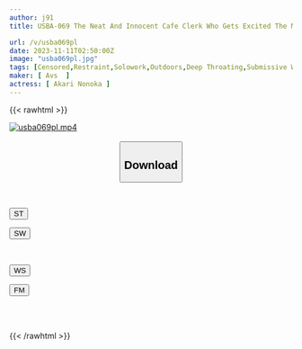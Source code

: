 ```yaml
---
author: j91
title: USBA-069 The Neat And Innocent Cafe Clerk Who Gets Excited The More She Is Bullied Is The Perverted Masochist Girl Yukari.

url: /v/usba069pl
date: 2023-11-11T02:50:00Z
image: "usba069pl.jpg"
tags: [Censored,Restraint,Solowork,Outdoors,Deep Throating,Submissive Woman	 ]
maker: [ Avs  ]
actress: [ Akari Nonoka ]
---
```



{{< rawhtml >}}

<div class="video" data-videoid="Y8aLmGrg1oHvXPr">
    <a href="javascript:;">
        <img src="https://my.j91.asia/v/usba069pl/usba069pl.jpg" width="WIDTH" height="HEIGHT" alt="usba069pl.mp4" loading="lazy">
    </a>
</div>

<script type="text/javascript" src="https://j91.asia/asset/on-demand-st.js"></script>

<br>
  <link rel="stylesheet" href="https://j91.asia/asset/bs5.css">
  
  <center>
  <button class="btn btn-primary" type="button" data-bs-toggle="collapse" data-bs-target=".multi-collapse" aria-expanded="false" aria-controls="multiCollapseExample1 multiCollapseExample2"><h2>Download</h2></button></center>
</p>
<div class="row">
  <div class="col">
    <div class="collapse multi-collapse" id="multiCollapseExample1">
      <div class="card card-body">
	      	      <br>
<div class="buttons">  
<p><a href="https://streamtape.to/v/Y8aLmGrg1oHvXPr" target="_blank"><button class="btn-hover color-3"><i class="fa fa-download"></i> ST</button></a></p>
<p><a href="https://sfastwish.com/tirh1gs46eq3" target="_blank"><button class="btn-hover color-2"><i class="fa fa-download"></i> SW</button></a></p></div>
    </div>
  </div>
</div>
  <div class="col">
    <div class="collapse multi-collapse" id="multiCollapseExample2">
      <div class="card card-body">
	      <br>
<div class="buttons">
<p><a href="javascript:;" target="_blank"><button class="btn-hover color-9"><i class="fa fa-download"></i> WS</button></a></p>
<p><a href="javascript:;" target="_blank"><button class="btn-hover color-8"><i class="fa fa-download"></i> FM</button></a></p></div>
<br><br>
      </div>
    </div>
  </div>
</div>

{{< /rawhtml >}}

